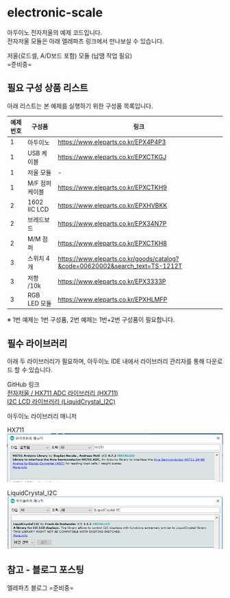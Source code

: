 # electronic-scale

아두이노 전자저울의 예제 코드입니다.  
전자저울 모듈은 아래 엘레파츠 링크에서 만나보실 수 있습니다.  

저울(로드셀, A/D보드 포함) 모듈 (납땜 작업 필요)  
=준비중= 

 
##  필요 구성 상품 리스트

아래 리스트는 본 예제를 실행하기 위한 구성품 목록입니다.

|예제 번호	|     구성품     	|  	  링크                   	    |
|-----------|-------------------|----------------------------------|
|1|아두이노			|https://www.eleparts.co.kr/EPX4P4P3|
|1|USB 케이블|https://www.eleparts.co.kr/EPXCTKGJ|
|1|저울 모듈        | - |
|1|M/F 점퍼 케이블		|https://www.eleparts.co.kr/EPXCTKH9|
|2|1602 IIC LCD 		|https://www.eleparts.co.kr/EPXHVBKK|
|2|브레드보드			|https://www.eleparts.co.kr/EPX34N7P|
|2|M/M 점퍼			|https://www.eleparts.co.kr/EPXCTKH8|
|3|스위치 4개			|https://www.eleparts.co.kr/goods/catalog?&code=00620002&search_text=TS-1212T|
|3|저항 /10k			|https://www.eleparts.co.kr/EPX3333P|  
|3|RGB LED 모듈		|https://www.eleparts.co.kr/EPXHLMFP|  
  
 ※ 1번 예제는 1번 구성품, 2번 예제는 1번+2번 구성품이 필요합니다.  

## 필수 라이브러리  
  
아래  두 라이브러리가 필요하며, 아두이노 IDE 내에서 라이브러리 관리자를 통해 다운로드 할 수 있습니다.  
  
GitHub 링크  
[전자저울 / HX711 ADC 라이브러리 (HX711)](https://github.com/bogde/HX711)  
[I2C LCD 라이브러리 (LiquidCrystal_I2C)](https://github.com/johnrickman/LiquidCrystal_I2C)  

아두이노 라이브러리 매니저  
  
HX711  
![HX711](./library%20image/01.HX711.png)  
  
LiquidCrystal_I2C  
![LiquidCrystal_I2C](./library%20image/02.LiquidCrystal_I2C.png)  
  

## 참고 - 블로그 포스팅

엘레파츠 블로그
=준비중=
